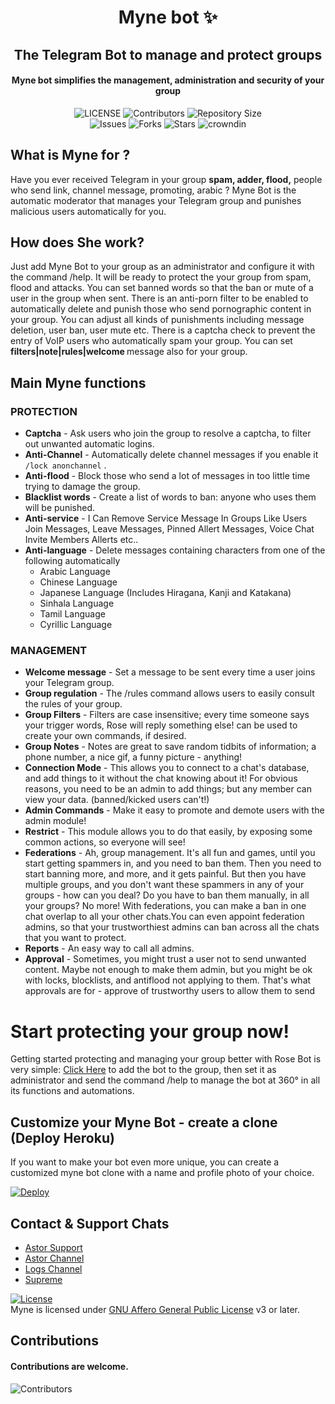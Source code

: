 <p align="center">
<h1 align="center"><b>Myne bot ✨</b></h1>
<h2 align="center"><b>The Telegram Bot to manage and protect groups</b></h2>
<h4 align="center">Myne bot  simplifies the management, administration and security of your group</h4>

<p align="center">
    <img src="https://img.shields.io/github/license/xoxosallyyy/Myne?style=for-the-badge&logo=appveyor" alt="LICENSE">
    <img src="https://img.shields.io/github/contributors/xoxosallyyy/Myne?style=for-the-badge&logo=appveyor" alt="Contributors">
    <img src="https://img.shields.io/github/repo-size/xoxosallyyy/Myne?style=for-the-badge&logo=appveyor" alt="Repository Size"> <br>
    <img src="https://img.shields.io/github/issues/xoxosallyyy/Myne?style=for-the-badge&logo=appveyor" alt="Issues">
    <img src="https://img.shields.io/github/forks/xoxosallyyy/Myne?style=for-the-badge&logo=appveyor" alt="Forks">
    <img src="https://img.shields.io/github/stars/xoxosallyyy/Myne/sz-rosebot?style=for-the-badge&logo=appveyor" alt="Stars">
    <img href="https://crowdin.com/project/Myne" src="https://badges.crowdin.net/szrosebot/localized.svg" alt="crowndin"> 
</p>

## What is Myne for ?

Have you ever received Telegram in your group **spam, adder, flood,** people who send link, channel message, promoting, arabic ? Myne Bot is the automatic moderator that manages your Telegram group and punishes malicious users automatically for you.

## How does She work?

Just add Myne Bot to your group as an administrator and configure it with the command /help. It will be ready to protect the your group from spam, flood and attacks. You can set banned words so that the ban or mute of a user in the group when sent.
There is an anti-porn filter to be enabled to automatically delete and punish those who send pornographic content in your group.
You can adjust all kinds of punishments including message deletion, user ban, user mute etc. There is a captcha check to prevent the entry of VoIP users who automatically spam your group. You can set <b> filters|note|rules|welcome </b> message also for your group.

## Main Myne functions
### PROTECTION 
  * **Captcha** - Ask users who join the group to resolve a captcha, to filter out unwanted automatic logins.
  * **Anti-Channel** - Automatically delete channel messages if you enable it `/lock anonchannel` .
  * **Anti-flood** - Block those who send a lot of messages in too little time trying to damage the group.
  * **Blacklist words** - Create a list of words to ban: anyone who uses them will be punished.
  * **Anti-service** - I Can Remove Service Message In Groups Like Users Join Messages, Leave Messages, Pinned Allert Messages, Voice Chat Invite Members Allerts etc..
  * **Anti-language** - Delete messages containing characters from one of the following automatically
       * Arabic Language
       * Chinese Language
       * Japanese Language (Includes Hiragana, Kanji and Katakana)
       * Sinhala Language
       * Tamil Language
       * Cyrillic Language

### MANAGEMENT  
   * **Welcome message** - Set a message to be sent every time a user joins your Telegram group.
   * **Group regulation** - The /rules command allows users to easily consult the rules of your group.
   * **Group Filters** - Filters are case insensitive; every time someone says your trigger words, Rose will reply something else! can be used to create your own commands, if desired.
   * **Group Notes** - Notes are great to save random tidbits of information; a phone number, a nice gif, a funny picture - anything!
   * **Connection Mode** - This allows you to connect to a chat's database, and add things to it without the chat knowing about it! For obvious reasons, you need to be an admin to add things; but any member can view your data. (banned/kicked users can't!)
   * **Admin Commands** - Make it easy to promote and demote users with the admin module!
   * **Restrict** - This module allows you to do that easily, by exposing some common actions, so everyone will see!
   * **Federations** - Ah, group management. It's all fun and games, until you start getting spammers in, and you need to ban them. Then you need to start banning more, and more, and it gets painful. But then you have multiple groups, and you don't want these spammers in any of your groups - how can you deal? Do you have to ban them manually, in all your groups? No more! With federations, you can make a ban in one chat overlap to all your other chats.You can even appoint federation admins, so that your trustworthiest admins can ban across all the chats that you want to protect.
   * **Reports** - An easy way to call all admins.
   * **Approval** - Sometimes, you might trust a user not to send unwanted content.
Maybe not enough to make them admin, but you might be ok with locks, blocklists, and antiflood not applying to them.
That's what approvals are for - approve of trustworthy users to allow them to send 

# Start protecting your group now!
Getting started protecting and managing your group better with Rose Bot is very simple: [Click Here](http://t.me/szrosebot?startgroup=new) to add the bot to the group, then set it as administrator and send the command /help to manage the bot at 360° in all its functions and automations.

## Customize your Myne Bot - create a clone (Deploy Heroku)
If you want to make your bot even more unique, you can create a customized myne bot clone with a name and profile photo of your choice. 

[![Deploy](https://www.herokucdn.com/deploy/button.svg)](https://heroku.com/deploy?template=https://github.com/xoxosallyyy/Myne)

## Contact & Support Chats

 - [Astor Support ](https://t.me/AstorSupport)
 - [Astor Channel ](https://t.me/AstorPro) 
 - [Logs Channel ](https://t.me/Mynelog)
 - [Supreme ](https://t.me/DarkkkCarnage)

[![License](https://www.gnu.org/graphics/agplv3-155x51.png)](LICENSE)   
Myne is licensed under [GNU Affero General Public License](https://www.gnu.org/licenses/agpl-3.0.en.html) v3 or later.

## Contributions
#### Contributions are welcome.

![Contributors](https://contrib.rocks/image?repo=xoxosallyyy/Myne)
